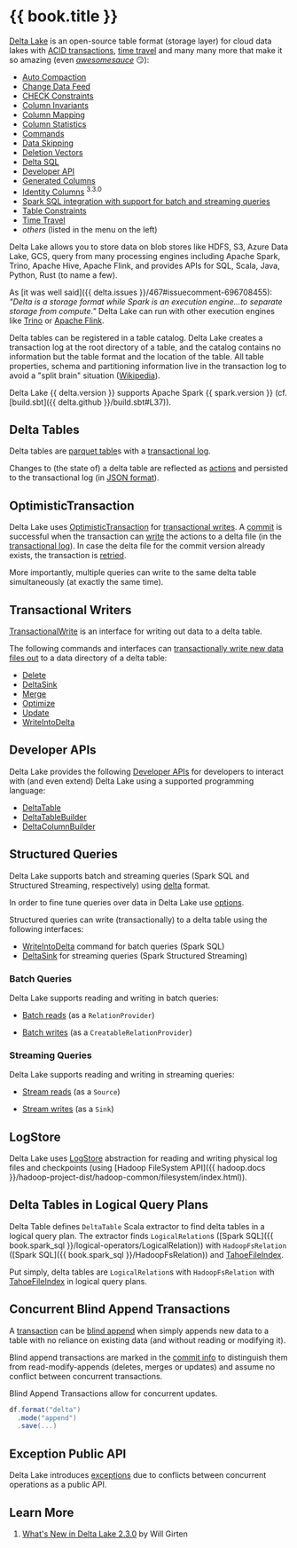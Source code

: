 # {{ book.title }}

[Delta Lake](https://delta.io/) is an open-source table format (storage layer) for cloud data lakes with [ACID transactions](../OptimisticTransaction.md), [time travel](../time-travel/index.md) and many many more that make it so amazing (even _[awesomesauce](https://dictionary.cambridge.org/dictionary/english/awesomesauce)_ 😏):

* [Auto Compaction](../auto-compaction/index.md)
* [Change Data Feed](../change-data-feed/index.md)
* [CHECK Constraints](../check-constraints/index.md)
* [Column Invariants](../column-invariants/index.md)
* [Column Mapping](../column-mapping/index.md)
* [Column Statistics](../column-statistics/index.md)
* [Commands](../commands/index.md)
* [Data Skipping](../data-skipping/index.md)
* [Deletion Vectors](../deletion-vectors/index.md)
* [Delta SQL](../sql/index.md)
* [Developer API](../DeltaTable.md)
* [Generated Columns](../generated-columns/index.md)
* [Identity Columns](../identity-columns/index.md) <sup>3.3.0</sup>
* [Spark SQL integration with support for batch and streaming queries](../spark-connector/DeltaDataSource.md)
* [Table Constraints](../constraints/index.md)
* [Time Travel](../time-travel/index.md)
* _others_ (listed in the menu on the left)

Delta Lake allows you to store data on blob stores like HDFS, S3, Azure Data Lake, GCS, query from many processing engines including Apache Spark, Trino, Apache Hive, Apache Flink, and provides APIs for SQL, Scala, Java, Python, Rust (to name a few).

As [it was well said]({{ delta.issues }}/467#issuecomment-696708455): _"Delta is a storage format while Spark is an execution engine...to separate storage from compute."_
Delta Lake can run with other execution engines like [Trino](https://trino.io/docs/current/connector/delta-lake.html) or [Apache Flink](https://github.com/delta-io/connectors/tree/master/flink).

Delta tables can be registered in a table catalog. Delta Lake creates a transaction log at the root directory of a table, and the catalog contains no information but the table format and the location of the table. All table properties, schema and partitioning information live in the transaction log to avoid a "split brain" situation ([Wikipedia](https://en.wikipedia.org/wiki/Split-brain_(computing))).

Delta Lake {{ delta.version }} supports Apache Spark {{ spark.version }} (cf. [build.sbt]({{ delta.github }}/build.sbt#L37)).

## Delta Tables

Delta tables are [parquet table](../DeltaFileFormat.md#fileFormat)s with a [transactional log](../DeltaLog.md).

Changes to (the state of) a delta table are reflected as [actions](../Action.md) and persisted to the transactional log (in [JSON format](../Action.md#json)).

## OptimisticTransaction

Delta Lake uses [OptimisticTransaction](../OptimisticTransaction.md) for [transactional writes](../TransactionalWrite.md). A [commit](../OptimisticTransactionImpl.md#commit) is successful when the transaction can [write](../OptimisticTransactionImpl.md#doCommit-write) the actions to a delta file (in the [transactional log](../DeltaLog.md)). In case the delta file for the commit version already exists, the transaction is [retried](../OptimisticTransactionImpl.md#checkAndRetry).

More importantly, multiple queries can write to the same delta table simultaneously (at exactly the same time).

## Transactional Writers

[TransactionalWrite](../TransactionalWrite.md) is an interface for writing out data to a delta table.

The following commands and interfaces can [transactionally write new data files out](../TransactionalWrite.md#writeFiles-usage) to a data directory of a delta table:

* [Delete](../commands/delete/index.md)
* [DeltaSink](../spark-connector/DeltaSink.md#addBatch)
* [Merge](../commands/merge/index.md)
* [Optimize](../commands/optimize/index.md)
* [Update](../commands/update/index.md)
* [WriteIntoDelta](../commands/WriteIntoDelta.md)

## Developer APIs

Delta Lake provides the following [Developer APIs](../developer-api.md) for developers to interact with (and even extend) Delta Lake using a supported programming language:

* [DeltaTable](../DeltaTable.md)
* [DeltaTableBuilder](../DeltaTableBuilder.md)
* [DeltaColumnBuilder](../DeltaColumnBuilder.md)

## Structured Queries

Delta Lake supports batch and streaming queries (Spark SQL and Structured Streaming, respectively) using [delta](../spark-connector/DeltaDataSource.md#DataSourceRegister) format.

In order to fine tune queries over data in Delta Lake use [options](../spark-connector/options.md).

Structured queries can write (transactionally) to a delta table using the following interfaces:

* [WriteIntoDelta](../commands/WriteIntoDelta.md) command for batch queries (Spark SQL)
* [DeltaSink](../spark-connector/DeltaSink.md) for streaming queries (Spark Structured Streaming)

### Batch Queries

Delta Lake supports reading and writing in batch queries:

* [Batch reads](../spark-connector/DeltaDataSource.md#RelationProvider) (as a `RelationProvider`)

* [Batch writes](../spark-connector/DeltaDataSource.md#CreatableRelationProvider) (as a `CreatableRelationProvider`)

### Streaming Queries

Delta Lake supports reading and writing in streaming queries:

* [Stream reads](../spark-connector/DeltaDataSource.md#StreamSourceProvider) (as a `Source`)

* [Stream writes](../spark-connector/DeltaDataSource.md#StreamSinkProvider) (as a `Sink`)

## LogStore

Delta Lake uses [LogStore](../storage/LogStore.md) abstraction for reading and writing physical log files and checkpoints (using [Hadoop FileSystem API]({{ hadoop.docs }}/hadoop-project-dist/hadoop-common/filesystem/index.html)).

## Delta Tables in Logical Query Plans

Delta Table defines `DeltaTable` Scala extractor to find delta tables in a logical query plan. The extractor finds `LogicalRelation`s ([Spark SQL]({{ book.spark_sql }}/logical-operators/LogicalRelation)) with `HadoopFsRelation` ([Spark SQL]({{ book.spark_sql }}/HadoopFsRelation)) and [TahoeFileIndex](../TahoeFileIndex.md).

Put simply, delta tables are `LogicalRelation`s with `HadoopFsRelation` with [TahoeFileIndex](../TahoeFileIndex.md) in logical query plans.

## Concurrent Blind Append Transactions

A [transaction](../OptimisticTransaction.md) can be [blind append](../OptimisticTransactionImpl.md#commit-isBlindAppend) when simply appends new data to a table with no reliance on existing data (and without reading or modifying it).

Blind append transactions are marked in the [commit info](../CommitInfo.md#isBlindAppend) to distinguish them from read-modify-appends (deletes, merges or updates) and assume no conflict between concurrent transactions.

Blind Append Transactions allow for concurrent updates.

```scala
df.format("delta")
  .mode("append")
  .save(...)
```

## Exception Public API

Delta Lake introduces [exceptions](../exceptions/index.md) due to conflicts between concurrent operations as a public API.

## Learn More

1. [What's New in Delta Lake 2.3.0](https://www.linkedin.com/posts/willgirten_delta-lake-230-was-released-last-week-and-ugcPost-7051596576711925760-wvff/) by Will Girten

